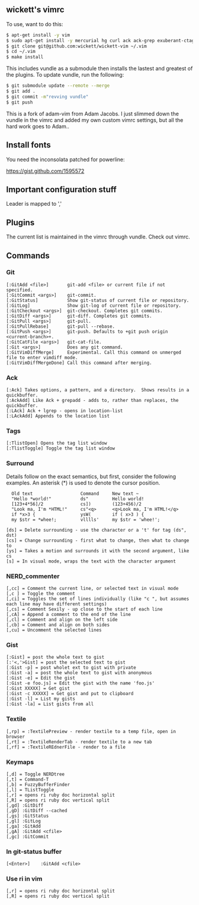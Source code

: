 wickett's vimrc
-----

To use, want to do this:

```bash
$ apt-get install -y vim
$ sudo apt-get install -y mercurial hg curl ack ack-grep exuberant-ctags libcurl4-openssl-dev
$ git clone git@github.com:wickett/wickett-vim ~/.vim
$ cd ~/.vim
$ make install
```

This includes vundle as a submodule then installs the lastest and greatest of the plugins. To update vundle, run the following:
```bash
$ git submodule update --remote --merge
$ git add .
$ git commit -m"revving vundle"
$ git push
```

This is a fork of adam-vim from Adam Jacobs.  I just slimmed down the vundle in the vimrc and added my own custom vimrc settings, but all the hard work goes to Adam..

## Install fonts

You need the inconsolata patched for powerline:

https://gist.github.com/1595572

## Important configuration stuff

Leader is mapped to ','

## Plugins

The current list is maintained in the vimrc through vundle. Check out vimrc.

## Commands

### Git
```
[:GitAdd <file>]       git-add <file> or current file if not specified.
[:GitCommit <args>]    git-commit.
[:GitStatus]           Show git-status of current file or repository.
[:GitLog]              Show git-log of current file or repository.
[:GitCheckout <args>]  git-checkout. Completes git commits.
[:GitDiff <args>]      git-diff. Completes git commits.
[:GitPull <args>]      git-pull.
[:GitPullRebase]       git-pull --rebase.
[:GitPush <args>]      git-push. Defaults to +git push origin <current-branch>+.
[:GitCatFile <args>]   git-cat-file.
[:Git <args>]          Does any git command.
[:GitVimDiffMerge]     Experimental. Call this command on unmerged file to enter vimdiff mode.
[:GitVimDiffMergeDone] Call this command after merging.
```
### Ack
```
[:Ack] Takes options, a pattern, and a directory.  Shows results in a quickbuffer.
[:AckAdd] Like Ack + grepadd - adds to, rather than replaces, the quickbuffer.
[:LAck] Ack + lgrep - opens in location-list
[:LAckAdd] Appends to the location list
```
### Tags
```
[:TlistOpen] Opens the tag list window
[:TlistToggle] Toggle the tag list window
```
### Surround
Details follow on the exact semantics, but first, consider the following
examples.  An asterisk (*) is used to denote the cursor position.

```
  Old text                  Command     New text ~
  "Hello *world!"           ds"         Hello world!
  [123+4*56]/2              cs])        (123+456)/2
  "Look ma, I'm *HTML!"     cs"<q>      <q>Look ma, I'm HTML!</q>
  if *x>3 {                 ysW(        if ( x>3 ) {
  my $str = *whee!;         vlllls'     my $str = 'whee!';
```
```
[ds] = Delete surrounding - use the character or a 't' for tag (ds", dst)
[cs] = Change surrounding - first what to change, then what to change to
[ys] = Takes a motion and surrounds it with the second argument, like cs
[s] = In visual mode, wraps the text with the character argument
```

### NERD_commenter
```
[,cc] = Comment the current line, or selected text in visual mode
[,c ] = Toggle the comment
[,ci] = Toggles the set of lines individually (like "c ", but assumes each line may have different settings)
[,cs] = Comment Sexily - up close to the start of each line
[,cA] = Append a comment to the end of the line
[,cl] = Comment and align on the left side
[,cb] = Comment and align on both sides
[,cu] = Uncomment the selected lines
```
### Gist
```
[:Gist] = post the whole text to gist
[:'<,'>Gist] = post the selected text to gist
[:Gist -p] = post wholet ext to gist with private
[:Gist -a] = post the whole text to gist with anonymous
[:Gist -e] = Edit the gist
[:Gist -e foo.js] = Edit the gist with the name 'foo.js'
[:Gist XXXXX] = Get gist
[:Gist -c XXXXX] = Get gist and put to clipboard
[:Gist -l] = List my gists
[:Gist -la] = List gists from all
```
### Textile
```
[,rp] = :TextilePreview - render textile to a temp file, open in browser
[,rt] = :TextileRenderTab - render textile to a new tab
[,rf] = :TextileREdnerFile - render to a file
```
### Keymaps
```
[,d] = Toggle NERDtree
[,t] = Command-T
[,b] = FuzzyBufferFinder
[,l] = TListToggle 
[,r] = opens ri ruby doc horizontal split
[,R] = opens ri ruby doc vertical split
[,gd] :GitDiff
[,gD] :GitDiff --cached
[,gs] :GitStatus
[,gl] :GitLog
[,ga] :GitAdd
[,gA] :GitAdd <cfile>
[,gc] :GitCommit
```
### In git-status buffer
```
[<Enter>]    :GitAdd <cfile>
```

### Use ri in vim
```
[,r] = opens ri ruby doc horizontal split
[,R] = opens ri ruby doc vertical split
```
